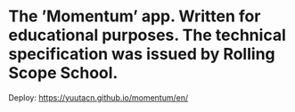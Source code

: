# The &rsquo;Momentum&rsquo; app. Written for educational purposes. The technical specification was issued by&nbsp;Rolling Scope School.

Deploy: https://yuutacn.github.io/momentum/en/
